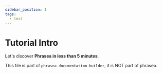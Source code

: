 ```yaml
---
sidebar_position: 1
tags:
  - test
---
```


# Tutorial Intro

Let's discover **Phrasea in less than 5 minutes**.

This file is part of `phrasea-documentation-builder`, it is NOT part of phrasea.
